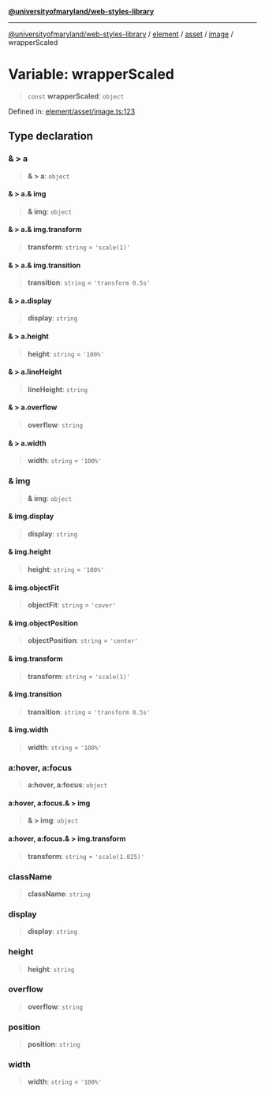 [**@universityofmaryland/web-styles-library**](../../../../../../README.md)

***

[@universityofmaryland/web-styles-library](../../../../../../README.md) / [element](../../../../../README.md) / [asset](../../../README.md) / [image](../README.md) / wrapperScaled

# Variable: wrapperScaled

> `const` **wrapperScaled**: `object`

Defined in: [element/asset/image.ts:123](https://github.com/UMD-Digital/design-system/blob/7fa144f196ef5f0ef2b372670136735f5a5c9236/packages/styles/source/element/asset/image.ts#L123)

## Type declaration

### & \> a

> **& \> a**: `object`

#### & \> a.& img

> **& img**: `object`

#### & \> a.& img.transform

> **transform**: `string` = `'scale(1)'`

#### & \> a.& img.transition

> **transition**: `string` = `'transform 0.5s'`

#### & \> a.display

> **display**: `string`

#### & \> a.height

> **height**: `string` = `'100%'`

#### & \> a.lineHeight

> **lineHeight**: `string`

#### & \> a.overflow

> **overflow**: `string`

#### & \> a.width

> **width**: `string` = `'100%'`

### & img

> **& img**: `object`

#### & img.display

> **display**: `string`

#### & img.height

> **height**: `string` = `'100%'`

#### & img.objectFit

> **objectFit**: `string` = `'cover'`

#### & img.objectPosition

> **objectPosition**: `string` = `'center'`

#### & img.transform

> **transform**: `string` = `'scale(1)'`

#### & img.transition

> **transition**: `string` = `'transform 0.5s'`

#### & img.width

> **width**: `string` = `'100%'`

### a:hover, a:focus

> **a:hover, a:focus**: `object`

#### a:hover, a:focus.& \> img

> **& \> img**: `object`

#### a:hover, a:focus.& \> img.transform

> **transform**: `string` = `'scale(1.025)'`

### className

> **className**: `string`

### display

> **display**: `string`

### height

> **height**: `string`

### overflow

> **overflow**: `string`

### position

> **position**: `string`

### width

> **width**: `string` = `'100%'`
